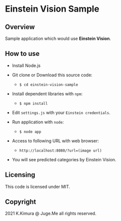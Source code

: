 # Einstein Vision Sample

## Overview

Sample application which would use **Einstein Vision**.


## How to use

- Install Node.js

- Git clone or Download this source code:

  - `$ cd einstein-vision-sample`

- Install dependent libraries with `npm`:

  - `$ npm install`

- Edit `settings.js` with your `Einstein credentials`.

- Run application with `node`:

  - `$ node app`

- Access to following URL with web browser:

  - `http://localhost:8080/?url=(image url)`

- You will see predicted categories by Einstein Vision.


## Licensing

This code is licensed under MIT.


## Copyright

2021 K.Kimura @ Juge.Me all rights reserved.
